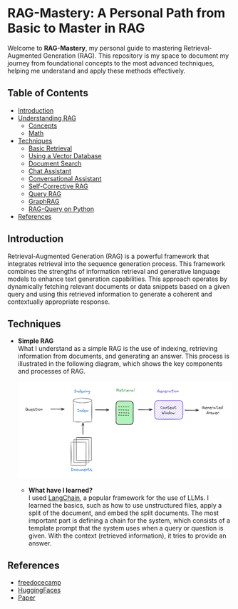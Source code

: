 # RAG-Mastery: A Personal Path from Basic to Master in RAG
Welcome to **RAG-Mastery**, my personal guide to mastering Retrieval-Augmented Generation (RAG). This repository is my space to document my journey from foundational concepts to the most advanced techniques, helping me understand and apply these methods effectively.

## Table of Contents

- [Introduction](#introduction)
- [Understanding RAG](#understanding-rag)
  - [Concepts](#concepts)
  - [Math](#math)
- [Techniques](#techniques)
  - [Basic Retrieval](#basic-retrieval)
  - [Using a Vector Database](#using-a-vector-database)
  - [Document Search](#document-search)
  - [Chat Assistant](#chat-assistant)
  - [Conversational Assistant](#conversational-assistant)
  - [Self-Corrective RAG](#self-corrective-rag)
  - [Query RAG](#query-rag)
  - [GraphRAG](#graphrag)
  - [RAG-Query on Python](#rag-query-on-python)
- [References](#references)

## Introduction
Retrieval-Augmented Generation (RAG) is a powerful framework that integrates retrieval into the sequence generation process. This framework combines the strengths of information retrieval and generative language models to enhance text generation capabilities. This approach operates by dynamically fetching relevant documents or data snippets based on a given query and using this retrieved information to generate a coherent and contextually appropriate response.

## Techniques
- **Simple RAG**  
  What I understand as a simple RAG is the use of indexing, retrieving information from documents, and generating an answer. This process is illustrated in the following diagram, which shows the key components and processes of RAG.
  
  ![Diagram Indexing, Retrieval, and Generation](https://github.com/Maucalderondelab/RAG-Mastery/blob/main/Diagrams/indexing_retrieval_generation.png)
  
  - **What have I learned?**  
    I used [LangChain](https://python.langchain.com/v0.2/docs/tutorials/), a popular framework for the use of LLMs. I learned the basics, such as how to use unstructured files, apply a split of the document, and embed the split documents. The most important part is defining a chain for the system, which consists of a template prompt that the system uses when a query or question is given. With the context (retrieved information), it tries to provide an answer.
  

## References
- [freedocecamp](https://www.freecodecamp.org/news/mastering-rag-from-scratch/)
- [HuggingFaces](https://search.brave.com/search?q=huggingfaces+RAG&source=desktop)
- [Paper](https://arxiv.org/abs/2005.11401)
